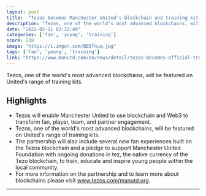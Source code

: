 ```yaml
---
layout: post
title:  "Tezos becomes Manchester United's blockchain and training kit partner"
description: "Tezos, one of the world's most advanced blockchains, will be featured on United's range of training kits."
date: "2022-02-11 02:32:49"
categories: ['fan', 'young', 'training']
score: 238
image: "https://i.imgur.com/BE6fnuq.jpg"
tags: ['fan', 'young', 'training']
link: "https://www.manutd.com/en/news/detail/tezos-becomes-official-training-kit-and-blockchain-partner-of-man-utd"
---
```


Tezos, one of the world's most advanced blockchains, will be featured on United's range of training kits.

## Highlights

- Tezos will enable Manchester United to use blockchain and Web3 to transform fan, player, team, and partner engagement.
- Tezos, one of the world's most advanced blockchains, will be featured on United's range of training kits.
- The partnership will also include several new fan experiences built on the Tezos blockchain and a pledge to support Manchester United Foundation with ongoing donations in tez, the native currency of the Tezo blockchain, to train, educate and inspire young people within the local community.
- For more information on the partnership and to learn more about blockchains please visit www.tezos.com/manutd.org.

---
